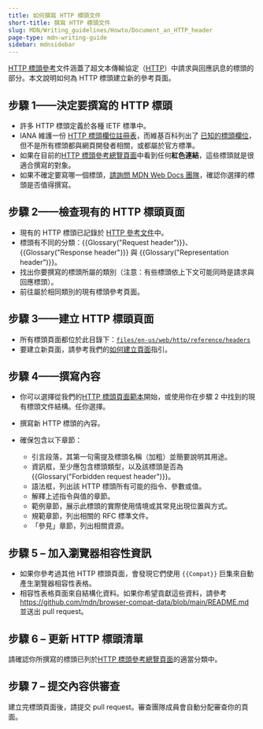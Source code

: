 ```yaml
---
title: 如何撰寫 HTTP 標頭文件
short-title: 撰寫 HTTP 標頭文件
slug: MDN/Writing_guidelines/Howto/Document_an_HTTP_header
page-type: mdn-writing-guide
sidebar: mdnsidebar
---
```


[HTTP 標頭參考](/zh-TW/docs/Web/HTTP/Reference/Headers)文件涵蓋了超文本傳輸協定（[HTTP](/zh-TW/docs/Web/HTTP)）中請求與回應訊息的標頭的部分。本文說明如何為 HTTP 標頭建立新的參考頁面。

## 步驟 1——決定要撰寫的 HTTP 標頭

- 許多 HTTP 標頭定義於各種 IETF 標準中。
- IANA 維護一份 [HTTP 標頭欄位註冊表](https://www.iana.org/assignments/http-fields/http-fields.xhtml)，而維基百科列出了 [已知的標頭欄位](https://en.wikipedia.org/wiki/List_of_HTTP_header_fields)，但不是所有標頭都與網頁開發者相關，或都屬於官方標準。
- 如果在目前的[HTTP 標頭參考總覽頁面](/zh-TW/docs/Web/HTTP/Reference/Headers)中看到任何**紅色連結**，這些標頭就是很適合撰寫的對象。
- 如果不確定要寫哪一個標頭，[請詢問 MDN Web Docs 團隊](/zh-TW/docs/MDN/Community/Communication_channels)，確認你選擇的標頭是否值得撰寫。

## 步驟 2——檢查現有的 HTTP 標頭頁面

- 現有的 HTTP 標頭已記錄於 [HTTP 參考文件](/zh-TW/docs/Web/HTTP/Reference/Headers)中。
- 標頭有不同的分類：{{Glossary("Request header")}}、{{Glossary("Response header")}} 與 {{Glossary("Representation header")}}。
- 找出你要撰寫的標頭所屬的類別（注意：有些標頭依上下文可能同時是請求與回應標頭）。
- 前往屬於相同類別的現有標頭參考頁面。

## 步驟 3——建立 HTTP 標頭頁面

- 所有標頭頁面都位於此目錄下：[`files/en-us/web/http/reference/headers`](https://github.com/mdn/content/tree/main/files/en-us/web/http/reference/headers)
- 要建立新頁面，請參考我們的[如何建立頁面](/zh-TW/docs/MDN/Writing_guidelines/Howto/Creating_moving_deleting)指引。

## 步驟 4——撰寫內容

- 你可以選擇從我們的[HTTP 標頭頁面範本](/zh-TW/docs/MDN/Writing_guidelines/Page_structures/Page_types#http_header_reference_page)開始，或使用你在步驟 2 中找到的現有標頭文件結構。任你選擇。
- 撰寫新 HTTP 標頭的內容。
- 確保包含以下章節：

  - 引言段落，其第一句需提及標頭名稱（加粗）並簡要說明其用途。
  - 資訊框，至少應包含標頭類型，以及該標頭是否為 {{Glossary("Forbidden request header")}}。
  - 語法框，列出該 HTTP 標頭所有可能的指令、參數或值。
  - 解釋上述指令與值的章節。
  - 範例章節，展示此標頭的實際使用情境或其常見出現位置與方式。
  - 規範章節，列出相關的 RFC 標準文件。
  - 「參見」章節，列出相關資源。

## 步驟 5 – 加入瀏覽器相容性資訊

- 如果你參考過其他 HTTP 標頭頁面，會發現它們使用 `{{Compat}}` 巨集來自動產生瀏覽器相容性表格。
- 相容性表格頁面來自結構化資料。如果你希望貢獻這些資料，請參考 <https://github.com/mdn/browser-compat-data/blob/main/README.md> 並送出 pull request。

## 步驟 6 – 更新 HTTP 標頭清單

請確認你所撰寫的標頭已列於[HTTP 標頭參考總覽頁面](/zh-TW/docs/Web/HTTP/Reference/Headers)的適當分類中。

## 步驟 7 – 提交內容供審查

建立完標頭頁面後，請提交 pull request。審查團隊成員會自動分配審查你的頁面。